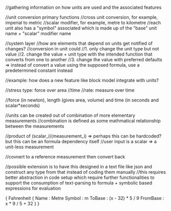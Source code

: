 
//gathering information on how units are used and the associated features

//unit conversion primary functions
//cross unit conversion, for example, imperial to metric
//scalar modifier, for example, metre to kilometre
//each unit also has a "symbol" associated which is made up of the "base" unit name + "scalar" modifier name

//system layer
//how are elements that depend on units get notified of changes?
//conversion in unit could
//1. only change the unit type but not value
//2. change the value + unit type with the intended function that converts from one to another
//3. change the value with preferred defaults => instead of convert a value using the supposed formula, use a predetermined constant instead

//example: how does a new feature like block model integrate with units?

//stress type: force over area
//time
//rate: measure over time

//force (in newton), length (gives area, volume) and time (in seconds and scalar*seconds)

//units can be created out of combination of more elementary measurements
//combination is defined as some mathmatical relationship between the measurements

//product of (scalar_i)(measurement_i) => perhaps this can be hardcoded? but this can be an formula dependency itself
//user input is a scalar => a unit-less measurement

//covnert to a reference measurement then convert back


//possible extension is to have this designed in a text file like json and construct any type from that instead of coding them manually
//this requires better abstraction in code setup which require further functionalities to support the consumption of text-parsing to formula + symbolic based expressions for evaluation

{
    Fahrenheit
    {
        Name : Metre
        Symbol : m
        ToBase : (x - 32) * 5 / 9
        FromBase : x * 9 / 5 + 32
    }
}